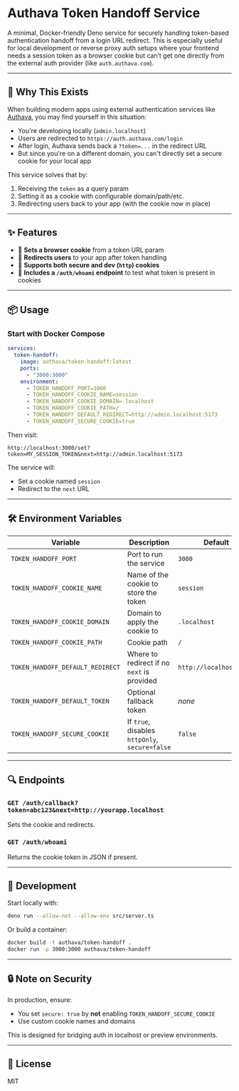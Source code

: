 # Authava Token Handoff Service

A minimal, Docker-friendly Deno service for securely handling token-based authentication handoff from a login URL redirect. This is especially useful for local development or reverse proxy auth setups where your frontend needs a session token as a browser cookie but can’t get one directly from the external auth provider (like `auth.authava.com`).

---

## 🧠 Why This Exists

When building modern apps using external authentication services like [Authava](https://authava.com), you may find yourself in this situation:

- You're developing locally (`admin.localhost`)
- Users are redirected to `https://auth.authava.com/login`
- After login, Authava sends back a `?token=...` in the redirect URL
- But since you're on a different domain, you can't directly set a secure cookie for your local app

This service solves that by:

1. Receiving the `token` as a query param
2. Setting it as a cookie with configurable domain/path/etc.
3. Redirecting users back to your app (with the cookie now in place)

---

## ✨ Features

- 🪪 **Sets a browser cookie** from a token URL param
- 🔁 **Redirects users** to your app after token handling
- 🔐 **Supports both secure and dev (`http`) cookies**
- 🧪 **Includes a `/auth/whoami` endpoint** to test what token is present in cookies

---

## 📦 Usage

### Start with Docker Compose

```yaml
services:
  token-handoff:
    image: authava/token-handoff:latest
    ports:
      - "3000:3000"
    environment:
      - TOKEN_HANDOFF_PORT=3000
      - TOKEN_HANDOFF_COOKIE_NAME=session
      - TOKEN_HANDOFF_COOKIE_DOMAIN=.localhost
      - TOKEN_HANDOFF_COOKIE_PATH=/
      - TOKEN_HANDOFF_DEFAULT_REDIRECT=http://admin.localhost:5173
      - TOKEN_HANDOFF_SECURE_COOKIE=true
```

Then visit:

```
http://localhost:3000/set?token=MY_SESSION_TOKEN&next=http://admin.localhost:5173
```

The service will:

- Set a cookie named `session`
- Redirect to the `next` URL

---

## 🛠 Environment Variables

| Variable                          | Description                                    | Default                 |
| --------------------------------- | ---------------------------------------------- | ----------------------- |
| `TOKEN_HANDOFF_PORT`              | Port to run the service                        | `3000`                  |
| `TOKEN_HANDOFF_COOKIE_NAME`       | Name of the cookie to store the token          | `session`               |
| `TOKEN_HANDOFF_COOKIE_DOMAIN`     | Domain to apply the cookie to                  | `.localhost`            |
| `TOKEN_HANDOFF_COOKIE_PATH`       | Cookie path                                    | `/`                     |
| `TOKEN_HANDOFF_DEFAULT_REDIRECT`  | Where to redirect if no `next` is provided     | `http://localhost:5173` |
| `TOKEN_HANDOFF_DEFAULT_TOKEN`     | Optional fallback token                        | _none_                  |
| `TOKEN_HANDOFF_SECURE_COOKIE` | If `true`, disables `httpOnly`, `secure=false` | `false`                 |

---

## 🔍 Endpoints

### `GET /auth/callback?token=abc123&next=http://yourapp.localhost`

Sets the cookie and redirects.

### `GET /auth/whoami`

Returns the cookie token in JSON if present.

---

## 🧪 Development

Start locally with:

```bash
deno run --allow-net --allow-env src/server.ts
```

Or build a container:

```bash
docker build -t authava/token-handoff .
docker run -p 3000:3000 authava/token-handoff
```

---

## 🔒 Note on Security

In production, ensure:

- You set `secure: true` by **not** enabling `TOKEN_HANDOFF_SECURE_COOKIE`
- Use custom cookie names and domains

This is designed for bridging auth in localhost or preview environments.

---

## 🧾 License

MIT
